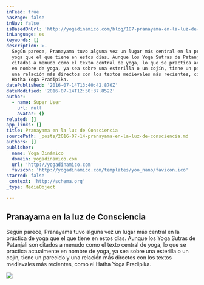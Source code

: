 ```yaml
---
inFeed: true
hasPage: false
inNav: false
isBasedOnUrl: 'http://yogadinamico.com/blog/187-pranayama-en-la-luz-de-consciencia'
inLanguage: es
keywords: []
description: >-
  Según parece, Pranayama tuvo alguna vez un lugar más central en la práctica de
  yoga que el que tiene en estos días. Aunque los Yoga Sutras de Patanjali son
  citados a menudo como el texto central de yoga, lo que se practica actualmente
  en nombre de yoga, ya sea sobre una esterilla o un cojín, tiene un parecido y
  una relación más directos con los textos medievales más recientes, como el
  Hatha Yoga Pradipika.
datePublished: '2016-07-14T13:40:42.870Z'
dateModified: '2016-07-14T12:50:37.852Z'
author:
  - name: Super User
    url: null
    avatar: {}
related: []
app_links: []
title: Pranayama en la luz de Consciencia
sourcePath: _posts/2016-07-14-pranayama-en-la-luz-de-consciencia.md
authors: []
publisher:
  name: Yoga Dinámico
  domain: yogadinamico.com
  url: 'http://yogadinamico.com'
  favicon: 'http://yogadinamico.com/templates/yoo_nano/favicon.ico'
starred: false
_context: 'http://schema.org'
_type: MediaObject

---
```

<article style=""><h1>Pranayama en la luz de Consciencia</h1><p>Según parece, Pranayama tuvo alguna vez un lugar más central en la práctica de yoga que el que tiene en estos días. Aunque los Yoga Sutras de Patanjali son citados a menudo como el texto central de yoga, lo que se practica actualmente en nombre de yoga, ya sea sobre una esterilla o un cojín, tiene un parecido y una relación más directos con los textos medievales más recientes, como el Hatha Yoga Pradipika.</p><img src="http://yogadinamico.com/images/fotos/pranayama_post3.jpg" /></article>
